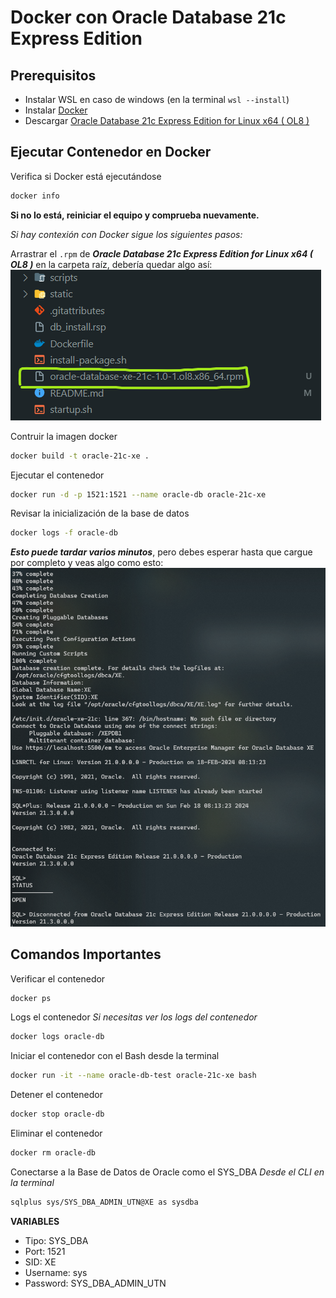 # Docker con Oracle Database 21c Express Edition

## Prerequisitos

- Instalar WSL en caso de windows (en la terminal `wsl --install`)
- Instalar [Docker](https://docs.docker.com/get-docker/)
- Descargar [Oracle Database 21c Express Edition for Linux x64 ( OL8 )](https://www.oracle.com/mx/database/technologies/xe-downloads.html)

## Ejecutar Contenedor en Docker

Verifica si Docker está ejecutándose
```bash
docker info
```
**Si no lo está, reiniciar el equipo y comprueba nuevamente.**

*Si hay contexión con Docker sigue los siguientes pasos:*

Arrastrar el `.rpm` de ***Oracle Database 21c Express Edition for Linux x64 ( OL8 )*** en la carpeta raíz, debería quedar algo así: <br />
<img src='./static/imgs/ODBS21cXE-Screenshot.png'><img>

Contruir la imagen docker
```bash
docker build -t oracle-21c-xe .
```

Ejecutar el contenedor
```bash
docker run -d -p 1521:1521 --name oracle-db oracle-21c-xe
```

Revisar la inicialización de la base de datos
```bash
docker logs -f oracle-db
```
***Esto puede tardar varios minutos***, pero debes esperar hasta que cargue por completo y veas algo como esto: <br />
<img src='./static/imgs/ODBS21cXELogger-Screenshot.png'><img>

## Comandos Importantes

Verificar el contenedor
```bash
docker ps
```

Logs el contenedor
*Si necesitas ver los logs del contenedor*
```bash
docker logs oracle-db
```

Iniciar el contenedor con el Bash desde la terminal
```bash
docker run -it --name oracle-db-test oracle-21c-xe bash
```

Detener el contenedor
```bash
docker stop oracle-db
```

Eliminar el contenedor
```bash
docker rm oracle-db
```

Conectarse a la Base de Datos de Oracle como el SYS_DBA
*Desde el CLI en la terminal*
```bash
sqlplus sys/SYS_DBA_ADMIN_UTN@XE as sysdba
```
**VARIABLES**
- Tipo: SYS_DBA
- Port: 1521
- SID: XE
- Username: sys
- Password: SYS_DBA_ADMIN_UTN
